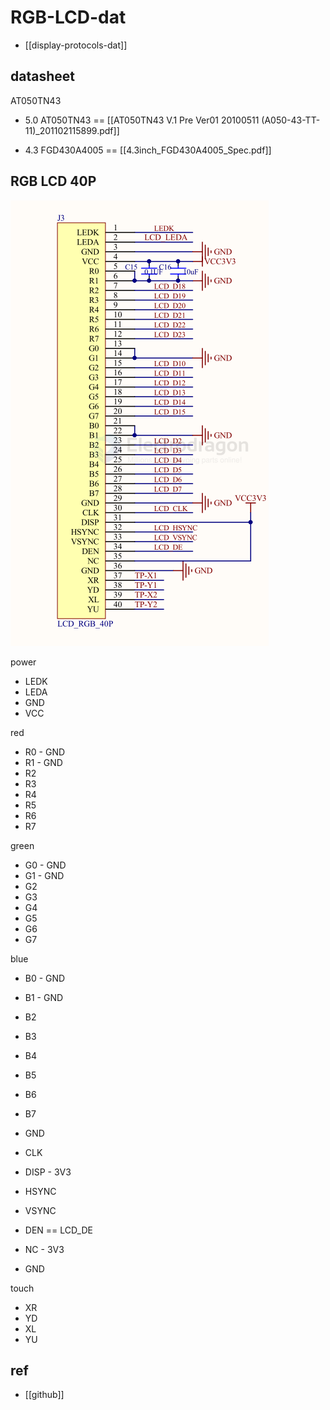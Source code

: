 
# RGB-LCD-dat

- [[display-protocols-dat]]

## datasheet 

AT050TN43

- 5.0 AT050TN43 == [[AT050TN43 V.1 Pre Ver01 20100511 (A050-43-TT-11)_201102115899.pdf]]


- 4.3 FGD430A4005 == [[4.3inch_FGD430A4005_Spec.pdf]]



## RGB LCD 40P 

![](2025-08-09-17-16-12.png)

power 
- LEDK
- LEDA
- GND
- VCC

red 
- R0 - GND
- R1 - GND
- R2
- R3
- R4
- R5
- R6
- R7

green 
- G0 - GND
- G1 - GND
- G2
- G3
- G4
- G5
- G6 
- G7

blue
- B0 - GND
- B1 - GND
- B2
- B3
- B4
- B5
- B6
- B7

- GND 
- CLK
- DISP - 3V3
- HSYNC
- VSYNC
- DEN == LCD_DE
- NC - 3V3
- GND

touch 
- XR
- YD
- XL
- YU



## ref 

- [[github]]